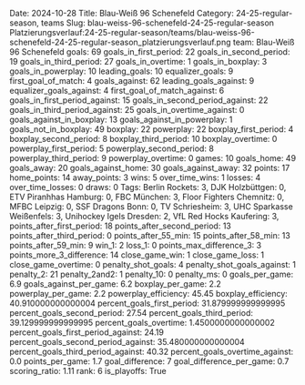 Date: 2024-10-28
Title: Blau-Weiß 96 Schenefeld
Category: 24-25-regular-season, teams
Slug: blau-weiss-96-schenefeld-24-25-regular-season
Platzierungsverlauf:24-25-regular-season/teams/blau-weiss-96-schenefeld-24-25-regular-season_platzierungsverlauf.png
team: Blau-Weiß 96 Schenefeld
goals: 69
goals_in_first_period: 22
goals_in_second_period: 19
goals_in_third_period: 27
goals_in_overtime: 1
goals_in_boxplay: 3
goals_in_powerplay: 10
leading_goals: 10
equalizer_goals: 9
first_goal_of_match: 4
goals_against: 62
leading_goals_against: 9
equalizer_goals_against: 4
first_goal_of_match_against: 6
goals_in_first_period_against: 15
goals_in_second_period_against: 22
goals_in_third_period_against: 25
goals_in_overtime_against: 0
goals_against_in_boxplay: 13
goals_against_in_powerplay: 1
goals_not_in_boxplay: 49
boxplay: 22
powerplay: 22
boxplay_first_period: 4
boxplay_second_period: 8
boxplay_third_period: 10
boxplay_overtime: 0
powerplay_first_period: 5
powerplay_second_period: 8
powerplay_third_period: 9
powerplay_overtime: 0
games: 10
goals_home: 49
goals_away: 20
goals_against_home: 30
goals_against_away: 32
points: 17
home_points: 14
away_points: 3
wins: 5
over_time_wins: 1
losses: 4
over_time_losses: 0
draws: 0
Tags:  Berlin Rockets: 3,  DJK Holzbüttgen: 0,  ETV Piranhhas Hamburg: 0,  FBC München: 3,  Floor Fighters Chemnitz: 0,  MFBC Leipzig: 0,  SSF Dragons Bonn: 0,  TV Schriesheim: 3,  UHC Sparkasse Weißenfels: 3,  Unihockey Igels Dresden: 2,  VfL Red Hocks Kaufering: 3,
points_after_first_period: 18
points_after_second_period: 13
points_after_third_period: 0
points_after_55_min: 15
points_after_58_min: 13
points_after_59_min: 9
win_1: 2
loss_1: 0
points_max_difference_3: 3
points_more_3_difference: 14
close_game_win: 1
close_game_loss: 1
close_game_overtime: 0
penalty_shot_goals: 4
penalty_shot_goals_against: 1
penalty_2: 21
penalty_2and2: 1
penalty_10: 0
penalty_ms: 0
goals_per_game: 6.9
goals_against_per_game: 6.2
boxplay_per_game: 2.2
powerplay_per_game: 2.2
powerplay_efficiency: 45.45
boxplay_efficiency: 40.910000000000004
percent_goals_first_period: 31.879999999999995
percent_goals_second_period: 27.54
percent_goals_third_period: 39.129999999999995
percent_goals_overtime: 1.4500000000000002
percent_goals_first_period_against: 24.19
percent_goals_second_period_against: 35.480000000000004
percent_goals_third_period_against: 40.32
percent_goals_overtime_against: 0.0
points_per_game: 1.7
goal_difference: 7
goal_difference_per_game: 0.7
scoring_ratio: 1.11
rank: 6
is_playoffs: True
